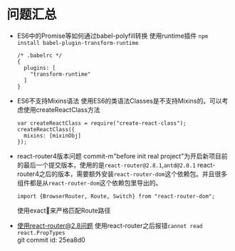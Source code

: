 # 问题汇总
* ES6中的Promise等如何通过babel-polyfill转换
  使用runtime插件 `npm install babel-plugin-transform-runtime`
  ```
  /* .babelrc */
  {
    plugins: [
      "transform-runtime"
    ]
  }
  ```   

* ES6不支持Mixins语法
  使用ES6的类语法Classes是不支持Mixins的。可以考虑使用createReactClass方法
  ```
  var createReactClass = require("create-react-class");
  createReactClass({
    mixins: [mixinObj]
  });
  ```

* react-router4版本问题
  commit-m"before init real project"为开启新项目前的最后一个提交版本，使用的是`react-router@2.8.1`,`antd@2.0.1`
  react-router4之后的版本，需要额外安装`react-router-dom`这个依赖包。并且很多组件都是从`react-router-dom`这个依赖包里导出的。
  ```
  import {BrowserRouter, Route, Switch} from "react-router-dom";
  ```   
  使用exact来严格匹配Route路径    


* 使用react-router@2.8问题
  使用react-router之后报错`cannot read react.PropTypes`    
  git commit id: 25ea8d0